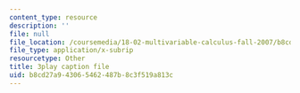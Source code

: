 ```yaml
---
content_type: resource
description: ''
file: null
file_location: /coursemedia/18-02-multivariable-calculus-fall-2007/b8cd27a943065462487b8c3f519a813c_24v9onS9Kcg.srt
file_type: application/x-subrip
resourcetype: Other
title: 3play caption file
uid: b8cd27a9-4306-5462-487b-8c3f519a813c
---
```


